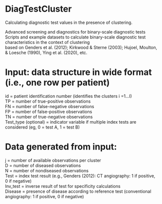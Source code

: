 # DiagTestCluster
Calculating diagnostic test values in the presence of clustering.  

Advanced screening and diagnostics for binary-scale diagnostic tests  
Scripts and example datasets to calculate binary-scale diagnostic test characteristics in the context of clustering  
based on Genders et al. (2012); Kirkwood & Sterne (2003); Hujoel, Moulton, & Loesche (1990), Ying et al. (2020), etc.  

# Input: data structure in wide format (i.e., one row per patient)  
id = patient identification number (identifies the clusters i =1…I)  
TP = number of true-positive observations  
FN = number of false-negative observations  
FP = number of false-positive observations  
TN = number of true-negative observations  
Test_type (optional) = indicator variable if multiple index tests are considered (eg, 0 = test A, 1 = test B)  

# Data generated from input:  
j = number of available observations per cluster  
D = number of diseased observations  
N = number of nondiseased observations  
Test = index test result (e.g., Genders (2012): CT angiography: 1 if positive, 0 if negative)  
Inv_test = inverse result of test for specificity calculations  
Disease = presence of disease according to reference test (conventional angiography: 1 if positive, 0 if negative)  
